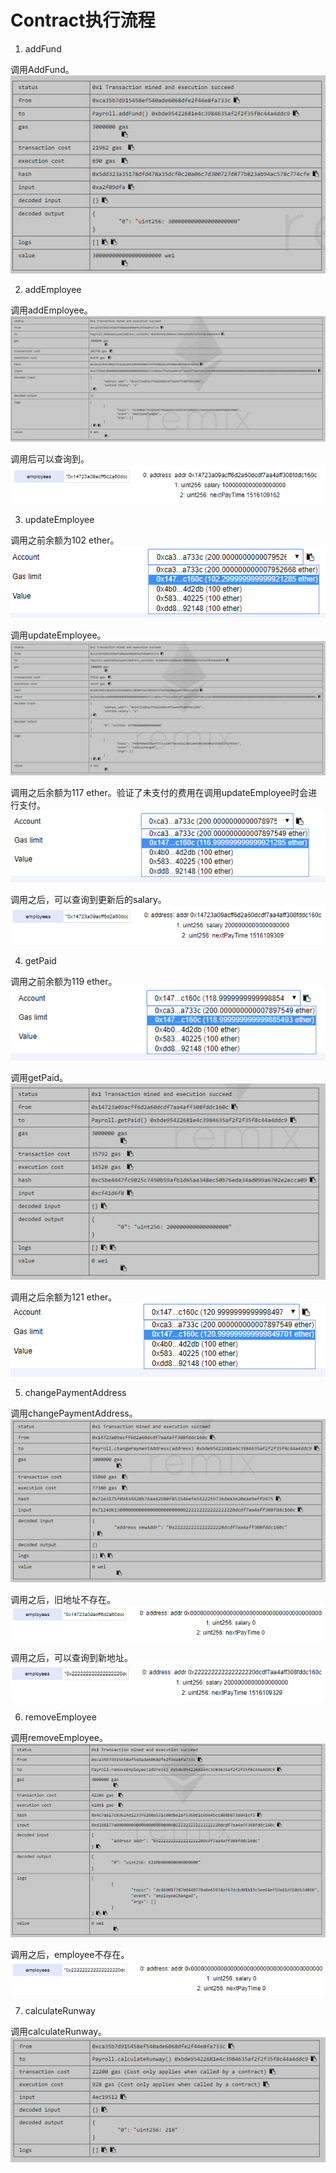 # Contract执行流程

1. addFund

调用AddFund。
![addFund](./images/1.addFund.png)

2. addEmployee

调用addEmployee。
![addEmployee](./images/2.1.addEmployee.png)

调用后可以查询到。
![addEmployeeVerification](./images/2.2.verification.png)

3. updateEmployee

调用之前余额为102 ether。
![beforeUpdateEmployee](./images/3.1.beforeUpdate.png)

调用updateEmployee。
![updateEmployee](./images/3.2.updateEmployee.png)

调用之后余额为117 ether。验证了未支付的费用在调用updateEmployee时会进行支付。
![partialPaidAfterUpdateEmployee](./images/3.3.partialPaid.png)

调用之后，可以查询到更新后的salary。
![salaryUpdated](./images/3.4.updated.png)

4. getPaid

调用之前余额为119 ether。
![beforeGetPaid](./images/4.1.beforeGetPaid.png)

调用getPaid。
![getPaid](./images/4.2.getPaid.png)

调用之后余额为121 ether。
![afterGetPaid](./images/4.3.afterGetPaid.png)

5. changePaymentAddress

调用changePaymentAddress。
![changePaymentAddress](./images/5.1.changePaymentAddress.png)

调用之后，旧地址不存在。
![oldAddressNotExist](./images/5.2.oldAddressNotExist.png)

调用之后，可以查询到新地址。
![newAddressExists](./images/5.3.newAddressExists.png)

6. removeEmployee

调用removeEmployee。
![removeEmployee](./images/6.1.removeEmployee.png)

调用之后，employee不存在。
![employeeNotExist](./images/6.2.employeeNotExist.png)

7. calculateRunway

调用calculateRunway。
![calculateRunway](./images/7.calculateRunway.png)

